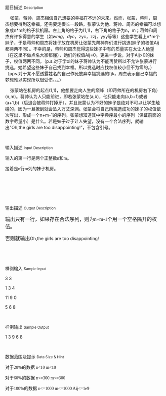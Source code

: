 <div class="panel panel-default">
<div class="area-title">
<span>
题目描述
<small>Description</small>
</span></div>
<div class="panel-body">

<p>    张蒙，蒋帅，周杰相信自己想要的幸福在不远的未来。然而，张蒙，蒋帅，周杰想要得到这幸福，还需要走很长一段路。张蒙认为他、蒋帅、周杰的幸福可以想象成n*m的格子状机房。左上角的格子为(1,1)，右下角的格子为n，m；蒋帅和周杰有许多得意的学生（如<em>wmg</em>，<em>dyc</em>，zyc，zzj，yyy等等）这些学生看上n*m个妹子，于是蒋帅和周杰将妹子放在机房让张蒙先帮神犇们进行挑选(妹子的权值Aij都两两不同）。不幸的是，蒋帅和周杰觉得这些妹子中有的质量实在太让人绝望（在这里不做点名大家都懂），她们的权值Aij=0。更进一步说，对于Aij&gt;0的妹子，权值两两不同。（p.s.对于学oi的妹子蒋帅认为不能再赞所以不允许张蒙进行挑选，她希望这些妹子自己找到幸福。所以挑选时应找权值较小但不为零的。）（pps.对于某不愿透露姓名的自己作死放弃幸福挑选的fjk，周杰表示自己幸福的梦想难以实现所以很受伤。。。）</p><p>    张蒙站在机房的起点(1,1)，他想要走向人生的巅峰（即蒋帅所在的机房右下角）(n,m)。蒋帅认为人只能前进，即若张蒙站在(a,b)，他只能走向(a,b+1)或者(a+1,b)（后退会被蒋帅打掉牙）。并且张蒙认为不好的妹子是绝对不可以让学生触碰的，因为一旦撩到就会坠入万丈深渊。张蒙会将自己所挑选成功的妹子的权值依次写出，形成一个n+m-1的序列。张蒙想知道其中字典序最小的序列（保证前面的数字尽量小）是什么。若是妹子过于让人失望，没有一个合法序列，就输出"Oh,the girls are too disappointing!”，不包含引号。</p><p><br></p>

</div>
</div>

<div class="panel panel-default">
<div class="area-title">
<span>
输入描述
<small>Input Description</small>
</span></div>
<div class="panel-body">
<p><span style="">输入的第一行是两个正整数<span style="font-family: Times New Roman;">n</span><span style="">和</span><span style="font-family: Times New Roman;">m</span><span style="">。</span></span></p><p><span style=""><span style="">接着是</span><span style="font-family: Times New Roman;">n</span><span style="">行</span><span style="font-family: Times New Roman;">m</span><span style="">列的妹子机房。</span></span></p><p><span style=""><span style=""><br></span></span></p><p><span style=""><span style=""><br></span></span></p><p><br></p>

</div>
</div>
<div  class="panel panel-default">
<div class="area-title">
<span>
输出描述
<small>Output Description</small>
</span></div>
<div class="panel-body">

<p><span style=";font-family:宋体;font-size:16px">输出只有一行，如果存在合法序列，则为<span style="font-family:Times New Roman">n+m-1</span><span style="font-family:宋体">个用一个空格隔开的权值。</span></span></p><p><span style=";font-family:宋体;font-size:16px"><span style="font-family:宋体">否则就输出</span></span>Oh,the girls are too disappointing!</p><p><span style=";font-family:宋体;font-size:16px"><span style="font-family:Times New Roman"></span></span><br/></p><p><br/></p>

</div>
</div>


<div class="panel panel-default">
<div class="area-title">
<span>
样例输入
<small>Sample Input</small>
</span></div>
<div class="panel-body">
<p><span style="">3 3</span></p><p><span style="">1 3 4</span></p><p><span style="">11</span><span style=""> 9 0</span></p><p><span style="">5 6 8</span></p><p><br></p>

</div>
</div>

<div class="panel panel-default">
<div class="area-title">
<span>
样例输出
<small>Sample Output</small>
</span></div>
<div class="panel-body">
<p><span style="">1 3 9 6 8</span></p><p><br></p>

</div>
</div>

<div class="panel panel-default">
<div class="area-title">
<span>
数据范围及提示
<small>Data Size & Hint</small>
</span></div>
<div class="panel-body">
<p><span style="">对于<span style="font-family: Times New Roman;">20%</span><span style="">的数据 </span><span style="font-family: Times New Roman;">n&lt;10 m&lt;10</span></span></p><p><span style="">对于<span style="font-family: Times New Roman;">60%</span><span style="">的数据 </span><span style="font-family: Times New Roman;">n&lt;=300 m&lt;=300</span></span></p><p><span style="">对于<span style="font-family: Times New Roman;">100%</span><span style="">的数据 </span><span style="font-family: Times New Roman;">n&lt;=1000 m&lt;=1000 Aij&lt;=1e9</span></span></p><p><br></p>
</div>
</div>